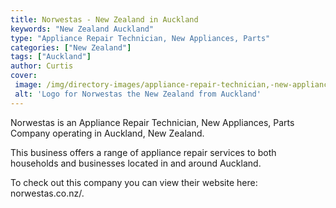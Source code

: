 ```yaml
---
title: Norwestas - New Zealand in Auckland
keywords: "New Zealand Auckland"
type: "Appliance Repair Technician, New Appliances, Parts"
categories: ["New Zealand"]
tags: ["Auckland"]
author: Curtis
cover: 
 image: /img/directory-images/appliance-repair-technician,-new-appliances,-parts/norwestas.webp
 alt: 'Logo for Norwestas the New Zealand from Auckland'
---
```


Norwestas is an Appliance Repair Technician, New Appliances, Parts Company operating in Auckland, New Zealand.

This business offers a range of appliance repair services to both households and businesses located in and around Auckland.



To check out this company you can view their website here: norwestas.co.nz/.
